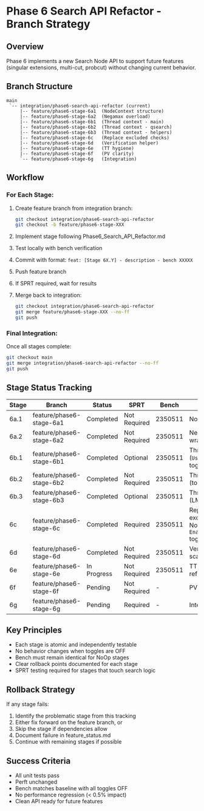 # Phase 6 Search API Refactor - Branch Strategy

## Overview
Phase 6 implements a new Search Node API to support future features (singular extensions, multi-cut, probcut) without changing current behavior.

## Branch Structure

```
main
 `-- integration/phase6-search-api-refactor (current)
     |-- feature/phase6-stage-6a1  (NodeContext structure)
     |-- feature/phase6-stage-6a2  (Negamax overload)
     |-- feature/phase6-stage-6b1  (Thread context - main)
     |-- feature/phase6-stage-6b2  (Thread context - qsearch)
     |-- feature/phase6-stage-6b3  (Thread context - helpers)
     |-- feature/phase6-stage-6c   (Replace excluded checks)
     |-- feature/phase6-stage-6d   (Verification helper)
     |-- feature/phase6-stage-6e   (TT hygiene)
     |-- feature/phase6-stage-6f   (PV clarity)
     `-- feature/phase6-stage-6g   (Integration)
```

## Workflow

### For Each Stage:
1. Create feature branch from integration branch:
   ```bash
   git checkout integration/phase6-search-api-refactor
   git checkout -b feature/phase6-stage-XXX
   ```

2. Implement stage following Phase6_Search_API_Refactor.md
3. Test locally with bench verification
4. Commit with format: `feat: [Stage 6X.Y] - description - bench XXXXX`
5. Push feature branch
6. If SPRT required, wait for results
7. Merge back to integration:
   ```bash
   git checkout integration/phase6-search-api-refactor
   git merge feature/phase6-stage-XXX --no-ff
   git push
   ```

### Final Integration:
Once all stages complete:
```bash
git checkout main
git merge integration/phase6-search-api-refactor --no-ff
git push
```

## Stage Status Tracking

| Stage | Branch | Status | SPRT | Bench | Notes |
|-------|--------|--------|------|-------|-------|
| 6a.1 | feature/phase6-stage-6a1 | Completed | Not Required | 2350511 | NodeContext structure |
| 6a.2 | feature/phase6-stage-6a2 | Completed | Not Required | 2350511 | Negamax overload wrapper (NodeContext) |
| 6b.1 | feature/phase6-stage-6b1 | Completed | Optional | 2350511 | Thread context - main (`UseSearchNodeAPIRefactor` toggle) |
| 6b.2 | feature/phase6-stage-6b2 | Completed | Not Required | 2350511 | Thread context - qsearch (toggle parity confirmed). |
| 6b.3 | feature/phase6-stage-6b3 | Completed | Optional | 2350511 | Thread context - helpers (LMR wrappers parity). |
| 6c | feature/phase6-stage-6c | Completed | Required | 2350511 | Replace stack-based excluded checks with NodeContext + `EnableExcludedMoveParam` toggle |
| 6d | feature/phase6-stage-6d | Completed | Not Required | 2350511 | Verification helper scaffold (NoOp) |
| 6e | feature/phase6-stage-6e | In Progress | Not Required | 2350511 | TT hygiene guard refinements |
| 6f | feature/phase6-stage-6f | Pending | Not Required | - | PV clarity |
| 6g | feature/phase6-stage-6g | Pending | Required | - | Integration |

## Key Principles
- Each stage is atomic and independently testable
- No behavior changes when toggles are OFF
- Bench must remain identical for NoOp stages
- Clear rollback points documented for each stage
- SPRT testing required for stages that touch search logic

## Rollback Strategy
If any stage fails:
1. Identify the problematic stage from this tracking
2. Either fix forward on the feature branch, or
3. Skip the stage if dependencies allow
4. Document failure in feature_status.md
5. Continue with remaining stages if possible

## Success Criteria
- All unit tests pass
- Perft unchanged
- Bench matches baseline with all toggles OFF
- No performance regression (< 0.5% impact)
- Clean API ready for future features
